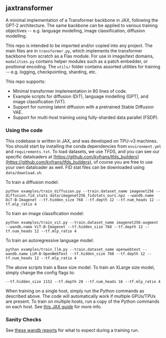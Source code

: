 ## jaxtransformer

A minimal implementation of a Transformer backbone in JAX, following the GPT-2 architecture. The same backbone can be applied to various training objectives -- e.g. language modelling, image classification, diffusion modelling.

This repo is intended to be imported and/or copied into any project. The main files are in `transformer.py`, which implements the transformer backbone from scratch as a Flax module. For use in image/text domains, `modalities.py` contains helper modules such as a patch embedder, or positional encoding. The `utils/` folder contains assorted utilities for training -- e.g. logging, checkpointing, sharding, etc.

This repo supports:
- Minimal transformer implementation in 80 lines of code.
- Example scripts for diffusion (DiT), language modelling (GPT), and image classification (ViT).
- Support for running latent diffusion with a pretrained Stable Diffusion VAE.
- Support for multi-host training using fully-sharded data parallel (FSDP).

### Using the code

This codebase is written in JAX, and was developed on TPU-v3 machines. You should start by installing the conda dependencies from `environment.yml` and `requirements.txt`. To load datasets, we use TFDS, and you can see our specific dataloaders at [https://github.com/kvfrans/tfds_builders](https://github.com/kvfrans/tfds_builders), of course you are free to use your own dataloader as well. FID stat files can be downloaded using `data/download.sh`.

To train a diffusion model:
```
python examples/train_diffusion.py --train.dataset_name imagenet256 --diffusion.fid_stats data/imagenet256_fidstats_ours.npz --wandb.name DiT-B-Imagenet --tf.hidden_size 768 --tf.depth 12 --tf.num_heads 12 --tf.mlp_ratio 4
```
To train an image classification model:
```
python examples/train_vit.py --train.dataset_name imagenet256-augment --wandb.name ViT-B-Imagenet --tf.hidden_size 768 --tf.depth 12 --tf.num_heads 12 --tf.mlp_ratio 4
```
To train an autoregressive language model:
```
python examples/train_llm.py --train.dataset_name openwebtext --wandb.name LLM-B-OpenWebText --tf.hidden_size 768 --tf.depth 12 --tf.num_heads 12 --tf.mlp_ratio 4
```
The above scripts train a Base size model. To train an XLarge size model, simply change the config flags to:
```
--tf.hidden_size 1152 --tf.depth 28 --tf.num_heads 16 --tf.mlp_ratio 4
```

When training on a single host, simply run the Python commands as described above. The code will automatically work if multiple GPUs/TPUs are present. To train on multiple hosts, run a copy of the Python commands on each host. See [this JAX guide](https://jax.readthedocs.io/en/latest/multi_process.html) for more info.

### Sanity Checks

See [these wandb reports](https://api.wandb.ai/links/kvfransmit/i9z7mj58) for what to expect during a training run.
